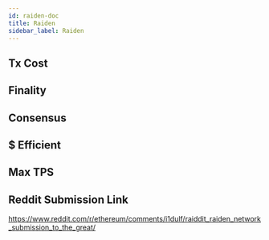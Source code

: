 ```yaml
---
id: raiden-doc
title: Raiden
sidebar_label: Raiden
---
```


## Tx Cost

## Finality

## Consensus

## $ Efficient

## Max TPS

## Reddit Submission Link

https://www.reddit.com/r/ethereum/comments/i1dulf/raiddit_raiden_network_submission_to_the_great/

